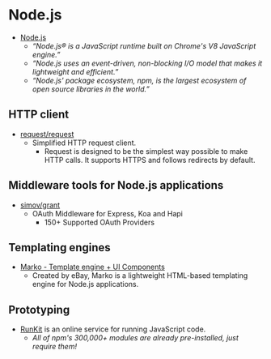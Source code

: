 # Node.js

- [Node.js](https://nodejs.org/en/)
  - _“Node.js® is a JavaScript runtime built on Chrome's V8 JavaScript engine.”_
  - _“Node.js uses an event-driven, non-blocking I/O model that makes it lightweight and efficient.”_
  - _“Node.js' package ecosystem, npm, is the largest ecosystem of open source libraries in the world.”_


## HTTP client

- [request/request](https://github.com/request/request)
  - Simplified HTTP request client.
    - Request is designed to be the simplest way possible to make HTTP calls. It supports HTTPS and follows redirects by default.



## Middleware tools for Node.js applications

- [simov/grant](https://github.com/simov/grant)
  - OAuth Middleware for Express, Koa and Hapi
    - 150+ Supported OAuth Providers


## Templating engines

- [Marko - Template engine + UI Components](http://markojs.com/)
  - Created by eBay, Marko is a lightweight HTML-based templating engine for Node.js applications.


## Prototyping

- [RunKit](https://runkit.com/) is an online service for running JavaScript code.
  - _All of npm's 300,000+ modules are already pre-installed, just require them!_
